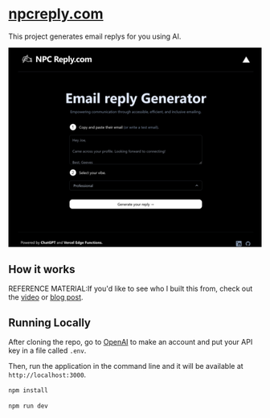 # [npcreply.com](https://www.npcreply.com/)

This project generates email replys for you using AI.

[![Email reply Generator](./public/screenshot.png)](https://www.npcreply.com)

## How it works


REFERENCE MATERIAL:If you'd like to see who I built this from, check out the [video](https://youtu.be/JcE-1xzQTE0) or [blog post](https://vercel.com/blog/gpt-3-app-next-js-vercel-edge-functions).

## Running Locally

After cloning the repo, go to [OpenAI](https://beta.openai.com/account/api-keys) to make an account and put your API key in a file called `.env`.

Then, run the application in the command line and it will be available at `http://localhost:3000`.

```bash
npm install
```


```bash
npm run dev
```

